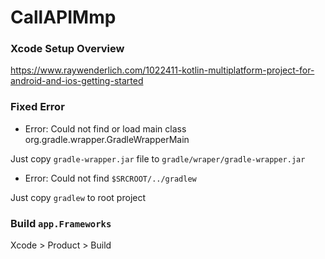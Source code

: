 # CallAPIMmp

### Xcode Setup Overview

https://www.raywenderlich.com/1022411-kotlin-multiplatform-project-for-android-and-ios-getting-started

### Fixed Error

- Error: Could not find or load main class org.gradle.wrapper.GradleWrapperMain

Just copy `gradle-wrapper.jar` file to `gradle/wraper/gradle-wrapper.jar` 

- Error: Could not find `$SRCROOT/../gradlew`

Just copy `gradlew` to root project


### Build `app.Frameworks`

Xcode > Product > Build 